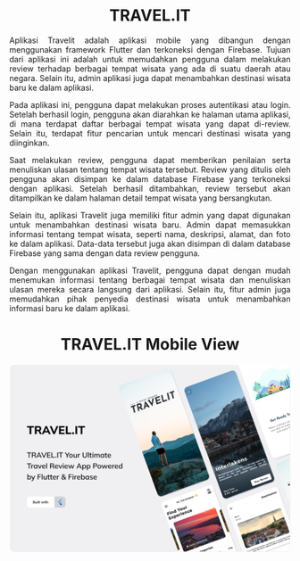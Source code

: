 <div align="center">
  
# TRAVEL.IT
  
</div>

<div align="justify">
Aplikasi Travelit adalah aplikasi mobile yang dibangun dengan menggunakan framework Flutter dan terkoneksi dengan Firebase. Tujuan dari aplikasi ini adalah untuk memudahkan pengguna dalam melakukan review terhadap berbagai tempat wisata yang ada di suatu daerah atau negara. Selain itu, admin aplikasi juga dapat menambahkan destinasi wisata baru ke dalam aplikasi.
  
Pada aplikasi ini, pengguna dapat melakukan proses autentikasi atau login. Setelah berhasil login, pengguna akan diarahkan ke halaman utama aplikasi, di mana terdapat daftar berbagai tempat wisata yang dapat di-review. Selain itu, terdapat fitur pencarian untuk mencari destinasi wisata yang diinginkan.

Saat melakukan review, pengguna dapat memberikan penilaian serta menuliskan ulasan tentang tempat wisata tersebut. Review yang ditulis oleh pengguna akan disimpan ke dalam database Firebase yang terkoneksi dengan aplikasi. Setelah berhasil ditambahkan, review tersebut akan ditampilkan ke dalam halaman detail tempat wisata yang bersangkutan.

Selain itu, aplikasi Travelit juga memiliki fitur admin yang dapat digunakan untuk menambahkan destinasi wisata baru. Admin dapat memasukkan informasi tentang tempat wisata, seperti nama, deskripsi, alamat, dan foto ke dalam aplikasi. Data-data tersebut juga akan disimpan di dalam database Firebase yang sama dengan data review pengguna.

Dengan menggunakan aplikasi Travelit, pengguna dapat dengan mudah menemukan informasi tentang berbagai tempat wisata dan menuliskan ulasan mereka secara langsung dari aplikasi. Selain itu, fitur admin juga memudahkan pihak penyedia destinasi wisata untuk menambahkan informasi baru ke dalam aplikasi.
</div>

<div align="center">
  
# TRAVEL.IT Mobile View
  
</div>
<img src="travelit2.png" />
